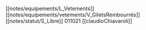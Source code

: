 [[notes/equipements/L_Vetements]] [[notes/equipements/vetements/V_GiletsRembourrés]] [[notes/statut/S_Libre]]
011021 [[claudioChiavaroli]]
